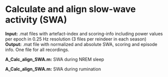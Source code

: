 # Calculate and align slow-wave activity (SWA)

**Input:** .mat files with artefact-index and scoring-info including power values per epoch in 0.25 Hz resolution (3 files per reindeer in each season)
**Output:** .mat file with normalized and absolute SWA, scoring and episode info. One file for all recordings.  

**A_Calc_align_SWA.m:**  SWA during NREM sleep

**A_Calc_align_SWA.m:** SWA during rumination

